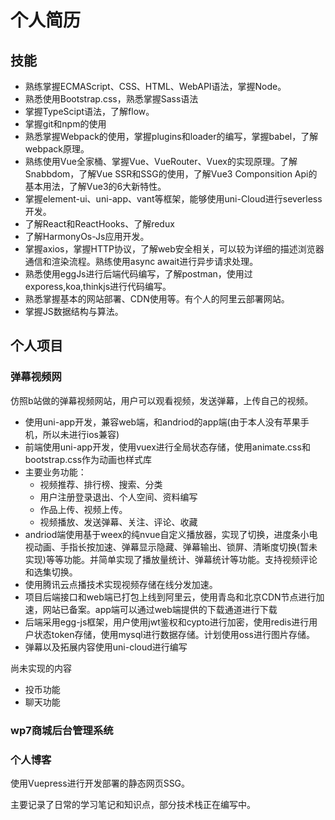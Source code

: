 # 个人简历

## 技能

- 熟练掌握ECMAScript、CSS、HTML、WebAPI语法，掌握Node。
- 熟悉使用Bootstrap.css，熟悉掌握Sass语法
- 掌握TypeScipt语法，了解flow。
- 掌握git和npm的使用
- 熟悉掌握Webpack的使用，掌握plugins和loader的编写，掌握babel，了解webpack原理。
- 熟练使用Vue全家桶、掌握Vue、VueRouter、Vuex的实现原理。了解Snabbdom，了解Vue SSR和SSG的使用，了解Vue3 Componsition Api的基本用法，了解Vue3的6大新特性。
- 掌握element-ui、uni-app、vant等框架，能够使用uni-Cloud进行severless开发。
- 了解React和ReactHooks、了解redux
- 了解HarmonyOs-Js应用开发。
- 掌握axios，掌握HTTP协议，了解web安全相关，可以较为详细的描述浏览器通信和渲染流程。熟练使用async await进行异步请求处理。
- 熟悉使用eggJs进行后端代码编写，了解postman，使用过exporess,koa,thinkjs进行代码编写。
- 熟悉掌握基本的网站部署、CDN使用等。有个人的阿里云部署网站。
- 掌握JS数据结构与算法。

## 个人项目

### 弹幕视频网

仿照b站做的弹幕视频网站，用户可以观看视频，发送弹幕，上传自己的视频。

- 使用uni-app开发，兼容web端，和andriod的app端(由于本人没有苹果手机，所以未进行ios兼容)
- 前端使用uni-app开发，使用vuex进行全局状态存储，使用animate.css和bootstrap.css作为动画也样式库
- 主要业务功能：
  - 视频推荐、排行榜、搜索、分类
  - 用户注册登录退出、个人空间、资料编写
  - 作品上传、视频上传。
  - 视频播放、发送弹幕、关注、评论、收藏
- andriod端使用基于weex的纯nvue自定义播放器，实现了切换，进度条小电视动画、手指长按加速、弹幕显示隐藏、弹幕输出、锁屏、清晰度切换(暂未实现)等等功能。并简单实现了播放量统计、弹幕统计等功能。支持视频评论和选集切换。
- 使用腾讯云点播技术实现视频存储在线分发加速。
- 项目后端接口和web端已打包上线到阿里云，使用青岛和北京CDN节点进行加速，网站已备案。app端可以通过web端提供的下载通道进行下载
- 后端采用egg-js框架，用户使用jwt鉴权和cypto进行加密，使用redis进行用户状态token存储，使用mysql进行数据存储。计划使用oss进行图片存储。
- 弹幕以及拓展内容使用uni-cloud进行编写

尚未实现的内容

- 投币功能
- 聊天功能

### wp7商城后台管理系统

### 个人博客

使用Vuepress进行开发部署的静态网页SSG。

主要记录了日常的学习笔记和知识点，部分技术栈正在编写中。